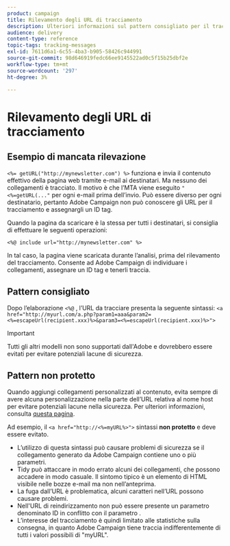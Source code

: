 ```yaml
---
product: campaign
title: Rilevamento degli URL di tracciamento
description: Ulteriori informazioni sul pattern consigliato per il tracciamento degli URL
audience: delivery
content-type: reference
topic-tags: tracking-messages
exl-id: 7611d6a1-6c55-4ba3-b905-58426c944991
source-git-commit: 98d646919fedc66ee9145522ad0c5f15b25dbf2e
workflow-type: tm+mt
source-wordcount: '297'
ht-degree: 3%

---
```


# Rilevamento degli URL di tracciamento

## Esempio di mancata rilevazione

`<%= getURL("http://mynewsletter.com") %>` funziona e invia il contenuto effettivo della pagina web tramite e-mail ai destinatari. Ma nessuno dei collegamenti è tracciato. Il motivo è che l’MTA viene eseguito `"<%=getURL(..."` per ogni e-mail prima dell’invio. Può essere diverso per ogni destinatario, pertanto Adobe Campaign non può conoscere gli URL per il tracciamento e assegnargli un ID tag.

Quando la pagina da scaricare è la stessa per tutti i destinatari, si consiglia di effettuare le seguenti operazioni:

`<%@ include url="http://mynewsletter.com" %>`

In tal caso, la pagina viene scaricata durante l’analisi, prima del rilevamento del tracciamento. Consente ad Adobe Campaign di individuare i collegamenti, assegnare un ID tag e tenerli traccia.

## Pattern consigliato

Dopo l’elaborazione `<%@` , l’URL da tracciare presenta la seguente sintassi: `<a href="http://myurl.com/a.php?param1=aaa&param2=<%=escapeUrl(recipient.xxx)%>&param3=<%=escapeUrl(recipient.xxx)%>">`

>[!IMPORTANT]
>
>Tutti gli altri modelli non sono supportati dall&#39;Adobe e dovrebbero essere evitati per evitare potenziali lacune di sicurezza.

## Pattern non protetto

Quando aggiungi collegamenti personalizzati al contenuto, evita sempre di avere alcuna personalizzazione nella parte dell’URL relativa al nome host per evitare potenziali lacune nella sicurezza. Per ulteriori informazioni, consulta [questa pagina](../../installation/using/privacy.md#url-personalization).

Ad esempio, il `<a href="http://<%=myURL%>">` sintassi **non protetto** e deve essere evitato.

* L’utilizzo di questa sintassi può causare problemi di sicurezza se il collegamento generato da Adobe Campaign contiene uno o più parametri.
* Tidy può attaccare in modo errato alcuni dei collegamenti, che possono accadere in modo casuale. Il sintomo tipico è un elemento di HTML visibile nelle bozze e-mail ma non nell’anteprima.
* La fuga dall’URL è problematica, alcuni caratteri nell’URL possono causare problemi.
* Nell&#39;URL di reindirizzamento non può essere presente un parametro denominato ID in conflitto con il parametro .
* L’interesse del tracciamento è quindi limitato alle statistiche sulla consegna, in quanto Adobe Campaign tiene traccia indifferentemente di tutti i valori possibili di &quot;myURL&quot;.
